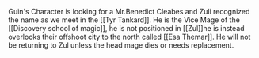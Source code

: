 Guin's Character is looking for a Mr.Benedict Cleabes and Zuli recognized the name as we meet in the [[Tyr Tankard]].
He is the Vice Mage of the [[Discovery school of magic]], he is not positioned in [[Zul]]he is instead overlooks their offshoot city to the north called [[Esa Themar]]. He will not be returning to Zul unless the head mage dies or needs replacement.